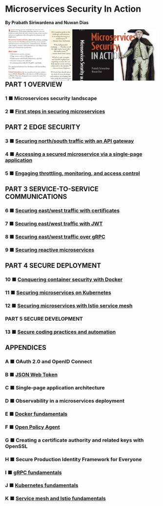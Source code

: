 # Microservices Security In Action
**By Prabath Siriwardena and Nuwan Dias**

<img src="cover.jpeg"
     style="float: left; margin-right: 10px;" />

## PART 1 OVERVIEW 
### 1 ■ Microservices security landscape
### 2 ■ [First steps in securing microservices](chapter02)
## PART 2 EDGE SECURITY 
### 3 ■ [Securing north/south traffic with an API gateway](chapter03)
### 4 ■ [Accessing a secured microservice via a single-page application](chapter04)
### 5 ■ [Engaging throttling, monitoring, and access control](chapter05)
## PART 3 SERVICE-TO-SERVICE COMMUNICATIONS 
### 6 ■ [Securing east/west traffic with certificates ](chapter06)
### 7 ■ [Securing east/west traffic with JWT](chapter07)
### 8 ■ [Securing east/west traffic over gRPC](chapter08)
### 9 ■ [Securing reactive microservices](chapter09)
## PART 4 SECURE DEPLOYMENT 
### 10 ■ [Conquering container security with Docker](chapter10)
### 11 ■ [Securing microservices on Kubernetes](chapter11)
### 12 ■ [Securing microservices with Istio service mesh](chapter12)
### PART 5 SECURE DEVELOPMENT 
### 13 ■ [Secure coding practices and automation](chaper13)
## APPENDICES
### A ■ OAuth 2.0 and OpenID Connect 
### B ■ [JSON Web Token](appendix-b)
### C ■ Single-page application architecture 
### D ■ Observability in a microservices deployment 
### E ■ [Docker fundamentals](appendix-e)
### F ■ [Open Policy Agent](appendix-f)
### G ■ Creating a certificate authority and related keys with OpenSSL 
### H ■ Secure Production Identity Framework for Everyone 
### I ■ [gRPC fundamentals](appendix-i)
### J ■ [Kubernetes fundamentals](appendix-j)
### K ■ [Service mesh and Istio fundamentals](appendix-k)

